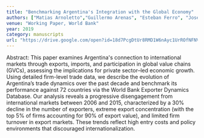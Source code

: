 ```yaml
---
title: "Benchmarking Argentina's Integration with the Global Economy"
authors: ["Matias Arnoletto","Guillermo Arenas", "Esteban Ferro", "José‑Daniel Reyes"]
venue: "Working Paper, World Bank"
year: 2019
category: manuscripts
url: "https://drive.google.com/open?id=18d7PcgDtUr8RMD1W6nAyc1UrROfNFNVB"
---
```

Abstract: This paper examines Argentina's connection to international markets through exports, imports, and participation in global value chains (GVCs), assessing the implications for private sector–led economic growth. Using detailed firm-level trade data, we describe the evolution of Argentina’s trade dynamics over the past decade and benchmark its performance against 72 countries via the World Bank Exporter Dynamics Database. Our analysis reveals a progressive disengagement from international markets between 2006 and 2015, characterized by a 30% decline in the number of exporters, extreme export concentration (with the top 5% of firms accounting for 90% of export value), and limited firm turnover in export markets. These trends reflect high entry costs and policy environments that discouraged internationalization.

